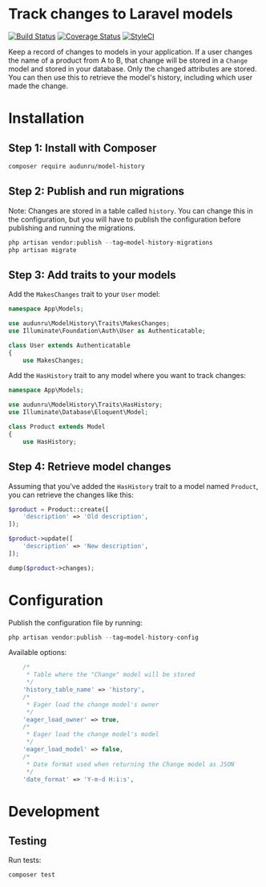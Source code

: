 # Track changes to Laravel models

[![Build Status](https://github.com/audunru/model-history/actions/workflows/validate.yml/badge.svg)](https://github.com/audunru/model-history/actions/workflows/validate.yml)
[![Coverage Status](https://coveralls.io/repos/github/audunru/model-history/badge.svg?branch=master)](https://coveralls.io/github/audunru/model-history?branch=master)
[![StyleCI](https://github.styleci.io/repos/407974250/shield?branch=master)](https://github.styleci.io/repos/407974250)

Keep a record of changes to models in your application. If a user changes the name of a product from A to B, that change will be stored in a `Change` model and stored in your database. Only the changed attributes are stored. You can then use this to retrieve the model's history, including which user made the change.

# Installation

## Step 1: Install with Composer

```bash
composer require audunru/model-history
```

## Step 2: Publish and run migrations

Note: Changes are stored in a table called `history`. You can change this in the configuration, but you will have to publish the configuration before publishing and running the migrations.

```php
php artisan vendor:publish --tag=model-history-migrations
php artisan migrate
```

## Step 3: Add traits to your models

Add the `MakesChanges` trait to your `User` model:

```php
namespace App\Models;

use audunru\ModelHistory\Traits\MakesChanges;
use Illuminate\Foundation\Auth\User as Authenticatable;

class User extends Authenticatable
{
    use MakesChanges;
```

Add the `HasHistory` trait to any model where you want to track changes:

```php
namespace App\Models;

use audunru\ModelHistory\Traits\HasHistory;
use Illuminate\Database\Eloquent\Model;

class Product extends Model
{
    use HasHistory;
```

## Step 4: Retrieve model changes

Assuming that you've added the `HasHistory` trait to a model named `Product`, you can retrieve the changes like this:

```php
$product = Product::create([
    'description' => 'Old description',
]);

$product->update([
    'description' => 'New description',
]);

dump($product->changes);
```

# Configuration

Publish the configuration file by running:

```php
php artisan vendor:publish --tag=model-history-config
```

Available options:

```php
    /*
     * Table where the "Change" model will be stored
     */
    'history_table_name' => 'history',
    /*
     * Eager load the change model's owner
     */
    'eager_load_owner' => true,
    /*
     * Eager load the change model's model
     */
    'eager_load_model' => false,
    /*
     * Date format used when returning the Change model as JSON
     */
    'date_format' => 'Y-m-d H:i:s',
```

# Development

## Testing

Run tests:

```bash
composer test
```
